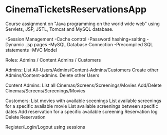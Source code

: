 # CinemaTicketsReservationsApp
Course assignment on "Java programming on the world wide web" using Servlets, JSP, JSTL, Tomcat and MySQL database.

-Session Management
-Cache control
-Password hashing+salting
-Dynamic .jsp pages
-MySQL Database Connection
-Precompiled SQL statements
-MVC Model

Roles: Admins / Content Admins / Customers

Admins: 
List All-Users/Admins/Content-Admins/Customers
Create other Admins/Content-admins.
Delete other Users

Content Admins:
List all Cinemas/Screens/Screenings/Movies
Add/Delete Cinemas/Screens/Screenings/Movies

Customers:
List movies with available sceenings
List available screenings for a specific available movie
List available screenings between specific dates
Add reservation for a specific available screening
Reservation log
Delete Reservation

Register/Login/Logout using sessions
